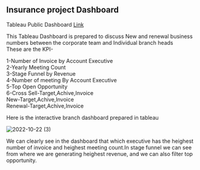 ## Insurance project Dashboard

Tableau Public Dashboard [Link](https://public.tableau.com/app/profile/pratibha.verma/viz/InsuranceProject_16573689825720/Dashboard1)    

This Tableau Dashboard is prepared to discuss New and renewal business numbers between the corporate team and Individual branch heads     
These are the KPI-  

1-Number of Invoice by Account Executive    
2-Yearly Meeting Count  
3-Stage Funnel by Revenue   
4-Number of meeting By Account Executive    
5-Top Open Opportunity    
6-Cross Sell-Target,Achive,Invoice  
       New-Target,Achive,Invoice   
       Renewal-Target,Achive,Invoice   
       
       
Here is the interactive branch dashboard prepared in tableau      
        
![2022-10-22 (3)](https://user-images.githubusercontent.com/108516869/199050959-942ab1e8-8830-4360-80d4-7b105849be3e.png)

We can clearly see in the dashboard that which executive has the heighest number of invoice and heighest meeting count.In stage funnel we can see from where we are generating heighest revenue, and we can also filter top opportunity. 
